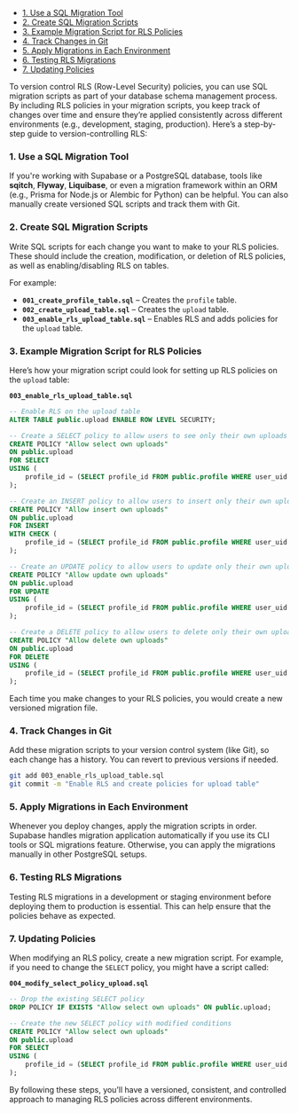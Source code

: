 - [1. Use a SQL Migration Tool](#1-use-a-sql-migration-tool)
- [2. Create SQL Migration Scripts](#2-create-sql-migration-scripts)
- [3. Example Migration Script for RLS Policies](#3-example-migration-script-for-rls-policies)
- [4. Track Changes in Git](#4-track-changes-in-git)
- [5. Apply Migrations in Each Environment](#5-apply-migrations-in-each-environment)
- [6. Testing RLS Migrations](#6-testing-rls-migrations)
- [7. Updating Policies](#7-updating-policies)

To version control RLS (Row-Level Security) policies, you can use SQL migration scripts as part of your database schema management process. By including RLS policies in your migration scripts, you keep track of changes over time and ensure they’re applied consistently across different environments (e.g., development, staging, production). Here’s a step-by-step guide to version-controlling RLS:

### 1. Use a SQL Migration Tool

If you're working with Supabase or a PostgreSQL database, tools like **sqitch**, **Flyway**, **Liquibase**, or even a migration framework within an ORM (e.g., Prisma for Node.js or Alembic for Python) can be helpful. You can also manually create versioned SQL scripts and track them with Git.

### 2. Create SQL Migration Scripts

Write SQL scripts for each change you want to make to your RLS policies. These should include the creation, modification, or deletion of RLS policies, as well as enabling/disabling RLS on tables.

For example:

- **`001_create_profile_table.sql`** – Creates the `profile` table.
- **`002_create_upload_table.sql`** – Creates the `upload` table.
- **`003_enable_rls_upload_table.sql`** – Enables RLS and adds policies for the `upload` table.

### 3. Example Migration Script for RLS Policies

Here’s how your migration script could look for setting up RLS policies on the `upload` table:

**`003_enable_rls_upload_table.sql`**

```sql
-- Enable RLS on the upload table
ALTER TABLE public.upload ENABLE ROW LEVEL SECURITY;

-- Create a SELECT policy to allow users to see only their own uploads
CREATE POLICY "Allow select own uploads"
ON public.upload
FOR SELECT
USING (
    profile_id = (SELECT profile_id FROM public.profile WHERE user_uid = auth.uid())
);

-- Create an INSERT policy to allow users to insert only their own uploads
CREATE POLICY "Allow insert own uploads"
ON public.upload
FOR INSERT
WITH CHECK (
    profile_id = (SELECT profile_id FROM public.profile WHERE user_uid = auth.uid())
);

-- Create an UPDATE policy to allow users to update only their own uploads
CREATE POLICY "Allow update own uploads"
ON public.upload
FOR UPDATE
USING (
    profile_id = (SELECT profile_id FROM public.profile WHERE user_uid = auth.uid())
);

-- Create a DELETE policy to allow users to delete only their own uploads
CREATE POLICY "Allow delete own uploads"
ON public.upload
FOR DELETE
USING (
    profile_id = (SELECT profile_id FROM public.profile WHERE user_uid = auth.uid())
);
```

Each time you make changes to your RLS policies, you would create a new versioned migration file.

### 4. Track Changes in Git

Add these migration scripts to your version control system (like Git), so each change has a history. You can revert to previous versions if needed.

```bash
git add 003_enable_rls_upload_table.sql
git commit -m "Enable RLS and create policies for upload table"
```

### 5. Apply Migrations in Each Environment

Whenever you deploy changes, apply the migration scripts in order. Supabase handles migration application automatically if you use its CLI tools or SQL migrations feature. Otherwise, you can apply the migrations manually in other PostgreSQL setups.

### 6. Testing RLS Migrations

Testing RLS migrations in a development or staging environment before deploying them to production is essential. This can help ensure that the policies behave as expected.

### 7. Updating Policies

When modifying an RLS policy, create a new migration script. For example, if you need to change the `SELECT` policy, you might have a script called:

**`004_modify_select_policy_upload.sql`**

```sql
-- Drop the existing SELECT policy
DROP POLICY IF EXISTS "Allow select own uploads" ON public.upload;

-- Create the new SELECT policy with modified conditions
CREATE POLICY "Allow select own uploads"
ON public.upload
FOR SELECT
USING (
    profile_id = (SELECT profile_id FROM public.profile WHERE user_uid = auth.uid() AND some_additional_condition)
);
```

By following these steps, you’ll have a versioned, consistent, and controlled approach to managing RLS policies across different environments.
